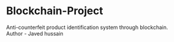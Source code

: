 # Blockchain-Project
Anti-counterfeit product identification system through blockchain.
<br>
Author - Javed hussain
